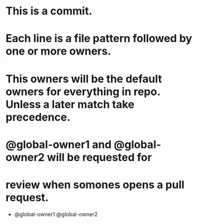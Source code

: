 # This is a commit.
# Each line is a file pattern followed by one or more owners.

# This owners will be the default owners for everything in repo. Unless a later match take precedence.
# @global-owner1 and @global-owner2 will be requested for 
# review when somones opens a pull request.
* @global-owner1 @global-owner2

